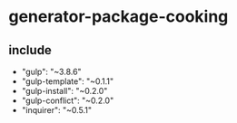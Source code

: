 # generator-package-cooking

## include
- "gulp": "~3.8.6"
- "gulp-template": "~0.1.1"
- "gulp-install": "~0.2.0"
- "gulp-conflict": "~0.2.0"
- "inquirer": "~0.5.1"
